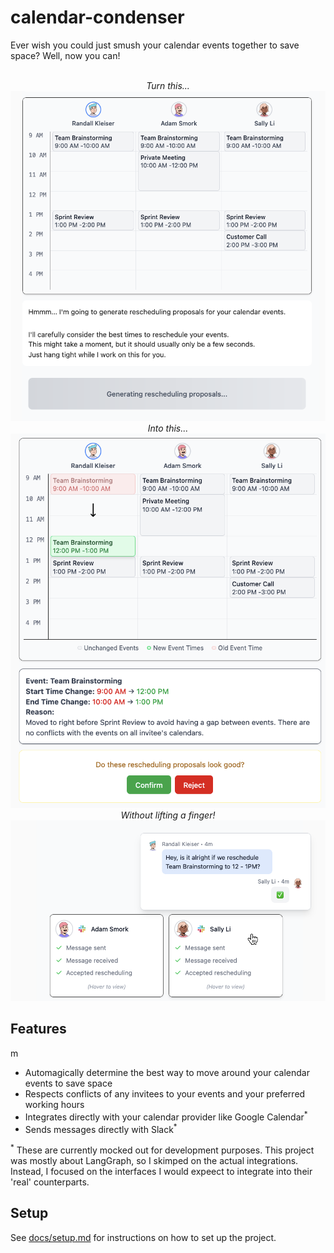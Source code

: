 # calendar-condenser

Ever wish you could just smush your calendar events together to save space? Well, now you can!

<p align="center">
    <br />
    <i>Turn this...</i>
    <img src="./docs/assets/before-rescheduling.png" alt="Before rescheduling" width="600px" />
    <br />
    <i>Into this...</i>
    <img src="./docs/assets/after-rescheduling.png" alt="After rescheduling" width="600px" />
    <br />
    <i>Without lifting a finger!</i>
    <br />
    <img src="./docs/assets/after-analysis.png" alt="After analysis" width="600px" />
</p>

## Features
m
- Automagically determine the best way to move around your calendar events to save space
- Respects conflicts of any invitees to your events and your preferred working hours
- Integrates directly with your calendar provider like Google Calendar<sup>*</sup>
- Sends messages directly with Slack<sup>*</sup>

<sup>*</sup> These are currently mocked out for development purposes. This project was mostly
about LangGraph, so I skimped on the actual integrations. Instead, I focused on the interfaces
I would expeect to integrate into their 'real' counterparts.

## Setup

See [docs/setup.md](docs/setup.md) for instructions on how to set up the project.
